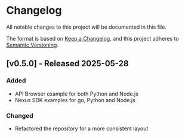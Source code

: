 # Changelog

All notable changes to this project will be documented in this file.

The format is based on [Keep a Changelog](https://keepachangelog.com/en/1.1.0/),
and this project adheres to [Semantic Versioning](https://semver.org/spec/v2.0.0.html).

## [v0.5.0] - Released 2025-05-28

### Added

- API Browser example for both Python and Node.js
- Nexus SDK examples for go, Python and Node.js

### Changed

- Refactored the repository for a more consistent layout
